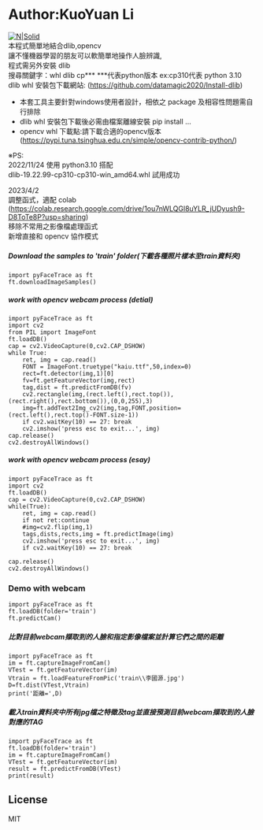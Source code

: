 # Author:KuoYuan Li
[![N|Solid](https://images2.imgbox.com/8f/03/gv0QnOdH_o.png)](https://sites.google.com/ms2.ccsh.tn.edu.tw/pclearn0915)  
本程式簡單地結合dlib,opencv  
讓不懂機器學習的朋友可以軟簡單地操作人臉辨識,  
程式需另外安裝 dlib  
搜尋關鍵字：whl dlib cp***  ***代表python版本 ex:cp310代表 python 3.10  
dlib whl 安裝包下載網站: (https://github.com/datamagic2020/Install-dlib)
  - 本套工具主要針對windows使用者設計，相依之 package 及相容性問題需自行排除  
  - dlib whl 安裝包下載後必需由檔案離線安裝 pip install ...
  - opencv whl  下載點:請下載合適的opencv版本<br>
    (https://pypi.tuna.tsinghua.edu.cn/simple/opencv-contrib-python/)  
  
※PS:  
2022/11/24 使用 python3.10 搭配  
  dlib-19.22.99-cp310-cp310-win_amd64.whl  試用成功  
  
2023/4/2  
  調整函式，適配 colab  
    (https://colab.research.google.com/drive/1ou7nWLQGl8uYLR_jUDyush9-D8ToTe8P?usp=sharing)  
  移除不常用之影像檔處理函式  
  新增直接和 opencv 協作模式  

	
	
##### Download the samples to 'train' folder(下載各種照片樣本至train資料夾)
```
import pyFaceTrace as ft  
ft.downloadImageSamples()  
```
##### work with opencv webcam process (detial)  
```
import pyFaceTrace as ft
import cv2
from PIL import ImageFont
ft.loadDB()
cap = cv2.VideoCapture(0,cv2.CAP_DSHOW)
while True:
    ret, img = cap.read()
    FONT = ImageFont.truetype("kaiu.ttf",50,index=0)
    rect=ft.detector(img,1)[0]
    fv=ft.getFeatureVector(img,rect)
    tag,dist = ft.predictFromDB(fv)
    cv2.rectangle(img,(rect.left(),rect.top()),(rect.right(),rect.bottom()),(0,0,255),3)
    img=ft.addText2Img_cv2(img,tag,FONT,position=(rect.left(),rect.top()-FONT.size-1))
    if cv2.waitKey(10) == 27: break
    cv2.imshow('press esc to exit...', img)
cap.release()
cv2.destroyAllWindows()
```
##### work with opencv webcam process (esay)
```
import pyFaceTrace as ft
import cv2
ft.loadDB()
cap = cv2.VideoCapture(0,cv2.CAP_DSHOW)
while(True):    
    ret, img = cap.read()
    if not ret:continue
    #img=cv2.flip(img,1)
    tags,dists,rects,img = ft.predictImage(img)            
    cv2.imshow('press esc to exit...', img)
    if cv2.waitKey(10) == 27: break
    
cap.release()
cv2.destroyAllWindows()
```
### Demo with webcam
```
import pyFaceTrace as ft
ft.loadDB(folder='train')
ft.predictCam()
```
##### 比對目前webcam擷取到的人臉和指定影像檔案並計算它們之間的距離
```
import pyFaceTrace as ft  
im = ft.captureImageFromCam()
VTest = ft.getFeatureVector(im)
Vtrain = ft.loadFeatureFromPic('train\\李國源.jpg')
D=ft.dist(VTest,Vtrain)
print('距離=',D)
```
##### 載入train資料夾中所有jpg檔之特徵及tag並直接預測目前webcam擷取到的人臉對應的TAG 
```
import pyFaceTrace as ft
ft.loadDB(folder='train')
im = ft.captureImageFromCam()
VTest = ft.getFeatureVector(im)
result = ft.predictFromDB(VTest)
print(result)
```



License
----

MIT
